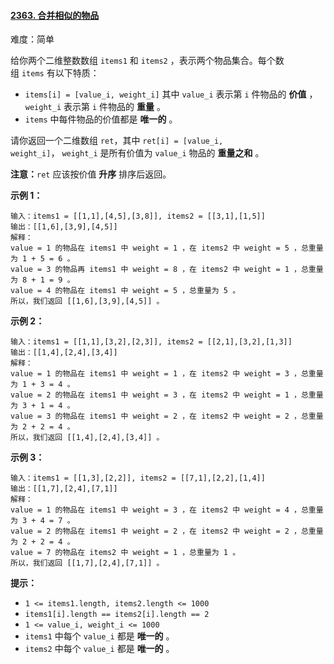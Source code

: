 ﻿#### [2363\. 合并相似的物品](https://leetcode.cn/problems/merge-similar-items/)

难度：简单

给你两个二维整数数组 `items1` 和 `items2` ，表示两个物品集合。每个数组 `items` 有以下特质：

-   `items[i] = [value_i, weight_i]` 其中 `value_i` 表示第 `i` 件物品的 **价值** ，`weight_i` 表示第 `i` 件物品的 **重量** 。
-   `items` 中每件物品的价值都是 **唯一的** 。

请你返回一个二维数组 `ret`，其中 `ret[i] = [value_i, weight_i]`， `weight_i` 是所有价值为 `value_i` 物品的 **重量之和** 。

**注意：**`ret` 应该按价值 **升序** 排序后返回。

**示例 1：**

```
输入：items1 = [[1,1],[4,5],[3,8]], items2 = [[3,1],[1,5]]
输出：[[1,6],[3,9],[4,5]]
解释：
value = 1 的物品在 items1 中 weight = 1 ，在 items2 中 weight = 5 ，总重量为 1 + 5 = 6 。
value = 3 的物品再 items1 中 weight = 8 ，在 items2 中 weight = 1 ，总重量为 8 + 1 = 9 。
value = 4 的物品在 items1 中 weight = 5 ，总重量为 5 。
所以，我们返回 [[1,6],[3,9],[4,5]] 。

```

**示例 2：**

```
输入：items1 = [[1,1],[3,2],[2,3]], items2 = [[2,1],[3,2],[1,3]]
输出：[[1,4],[2,4],[3,4]]
解释：
value = 1 的物品在 items1 中 weight = 1 ，在 items2 中 weight = 3 ，总重量为 1 + 3 = 4 。
value = 2 的物品在 items1 中 weight = 3 ，在 items2 中 weight = 1 ，总重量为 3 + 1 = 4 。
value = 3 的物品在 items1 中 weight = 2 ，在 items2 中 weight = 2 ，总重量为 2 + 2 = 4 。
所以，我们返回 [[1,4],[2,4],[3,4]] 。
```

**示例 3：**

```
输入：items1 = [[1,3],[2,2]], items2 = [[7,1],[2,2],[1,4]]
输出：[[1,7],[2,4],[7,1]]
解释：
value = 1 的物品在 items1 中 weight = 3 ，在 items2 中 weight = 4 ，总重量为 3 + 4 = 7 。
value = 2 的物品在 items1 中 weight = 2 ，在 items2 中 weight = 2 ，总重量为 2 + 2 = 4 。
value = 7 的物品在 items2 中 weight = 1 ，总重量为 1 。
所以，我们返回 [[1,7],[2,4],[7,1]] 。
```

**提示：**

-   `1 <= items1.length, items2.length <= 1000`
-   `items1[i].length == items2[i].length == 2`
-   `1 <= value_i, weight_i <= 1000`
-   `items1` 中每个 `value_i` 都是 **唯一的** 。
-   `items2` 中每个 `value_i` 都是 **唯一的** 。
